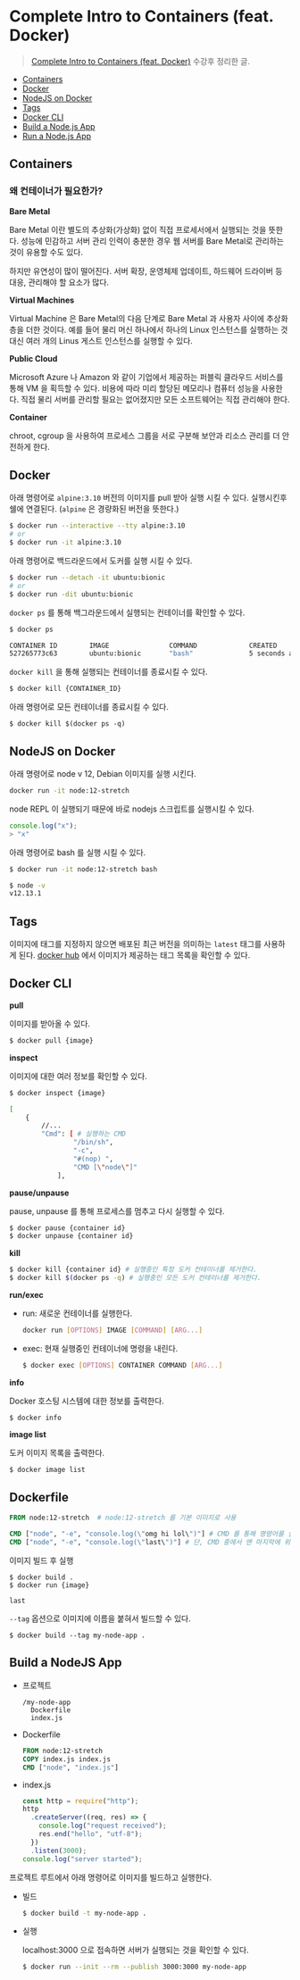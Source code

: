 # Complete Intro to Containers (feat. Docker)

> [Complete Intro to Containers (feat. Docker)](https://frontendmasters.com/courses/complete-intro-containers) 수강후 정리한 글.

- [Containers](#containers)
- [Docker](#docker)
- [NodeJS on Docker](#nodejs-on-docker)
- [Tags](#tags)
- [Docker CLI](#docker-cli)
- [Build a Node.js App](#build-a-nodejs-app)
- [Run a Node.js App](#run-a-nodejs-app)

## Containers

### 왜 컨테이너가 필요한가?

**Bare Metal**

Bare Metal 이란 별도의 추상화(가상화) 없이 직접 프로세서에서 실행되는 것을 뜻한다.
성능에 민감하고 서버 관리 인력이 충분한 경우 웹 서버를 Bare Metal로 관리하는 것이 유용할 수도 있다.

하지만 유연성이 많이 떨어진다. 서버 확장, 운영체제 업데이트, 하드웨어 드라이버 등 대응, 관리해야 할 요소가 많다.

**Virtual Machines**

Virtual Machine 은 Bare Metal의 다음 단계로 Bare Metal 과 사용자 사이에 추상화 층을 더한 것이다.
예를 들어 물리 머신 하나에서 하나의 Linux 인스턴스를 실행하는 것 대신 여러 개의 Linus 게스트 인스턴스를 실행할 수 있다.

**Public Cloud**

Microsoft Azure 나 Amazon 와 같이 기업에서 제공하는 퍼블릭 클라우드 서비스를 통해 VM 을 획득할 수 있다.
비용에 따라 미리 할당된 메모리나 컴퓨터 성능을 사용한다.
직접 물리 서버를 관리할 필요는 없어졌지만 모든 소프트웨어는 직접 관리해야 한다.

**Container**

chroot, cgroup 을 사용하여 프로세스 그룹을 서로 구분해 보안과 리소스 관리를 더 안전하게 한다.

## Docker

아래 명령어로 `alpine:3.10` 버전의 이미지를 pull 받아 실행 시킬 수 있다. 실행시킨후 쉘에 연결된다. (`alpine` 은 경량화된 버전을 뜻한다.)

```bash
$ docker run --interactive --tty alpine:3.10
# or
$ docker run -it alpine:3.10
```

아래 명령어로 백드라운드에서 도커를 실행 시킬 수 있다.

```bash
$ docker run --detach -it ubuntu:bionic
# or
$ docker run -dit ubuntu:bionic
```

`docker ps` 를 통해 백그라운드에서 실행되는 컨테이너를 확인할 수 있다.

```bash
$ docker ps

CONTAINER ID        IMAGE               COMMAND             CREATED             STATUS              PORTS               NAMES
527265773c63        ubuntu:bionic       "bash"              5 seconds ago       Up 5 seconds                            brave_euler
```

`docker kill` 을 통해 실행되는 컨테이너를 종료시킬 수 있다.

```bash
$ docker kill {CONTAINER_ID}
```

아래 명령어로 모든 컨테이너를 종료시킬 수 있다.

```
$ docker kill $(docker ps -q)
```

## NodeJS on Docker

아래 명령어로 node v 12, Debian 이미지를 실행 시킨다.

```bash
docker run -it node:12-stretch
```

node REPL 이 실행되기 때문에 바로 nodejs 스크립트를 실행시킬 수 있다.

```js
console.log("x");
> "x"
```

아래 명령어로 bash 를 실행 시킬 수 있다.

```bash
$ docker run -it node:12-stretch bash

$ node -v
v12.13.1
```

## Tags

이미지에 태그를 지정하지 않으면 배포된 최근 버전을 의미하는 `latest` 태그를 사용하게 된다.
[docker hub](https://hub.docker.com/) 에서 이미지가 제공하는 태그 목록을 확인할 수 있다.

## Docker CLI

**pull**

이미지를 받아올 수 있다.

```bash
$ docker pull {image}
```

**inspect**

이미지에 대한 여러 정보를 확인할 수 있다.

```bash
$ docker inspect {image}

[
    {
        //...
        "Cmd": [ # 실행하는 CMD
                "/bin/sh",
                "-c",
                "#(nop) ",
                "CMD [\"node\"]"
            ],
```

**pause/unpause**

pause, unpause 를 통해 프로세스를 멈추고 다시 실행할 수 있다.

```bash
$ docker pause {container id}
$ docker unpause {container id}
```

**kill**

```bash
$ docker kill {container id} # 실행중인 특정 도커 컨테이너를 제거한다.
$ docker kill $(docker ps -q) # 실행중인 모든 도커 컨테이너를 제거한다.
```

**run/exec**

- run: 새로운 컨테이너를 실행한다.

  ```bash
  docker run [OPTIONS] IMAGE [COMMAND] [ARG...]
  ```

- exec: 현재 실행중인 컨테이너에 명령을 내린다.

  ```bash
  $ docker exec [OPTIONS] CONTAINER COMMAND [ARG...]
  ```

**info**

Docker 호스팅 시스템에 대한 정보를 출력한다.

```
$ docker info
```

**image list**

도커 이미지 목록을 출력한다.

```bash
$ docker image list
```

## Dockerfile

```dockerfile
FROM node:12-stretch  # node:12-stretch 를 기본 이미지로 사용

CMD ["node", "-e", "console.log(\"omg hi lol\")"] # CMD 를 통해 명령어를 실행 가능하다.
CMD ["node", "-e", "console.log(\"last\")"] # 단, CMD 중에서 맨 마지막에 위치한 CMD 만 동작한다. (overwrite)
```

이미지 빌드 후 실행

```
$ docker build .
$ docker run {image}

last
```

`--tag` 옵션으로 이미지에 이름을 붙혀서 빌드할 수 있다.

```
$ docker build --tag my-node-app .
```

## Build a NodeJS App

- 프로젝트

  ```
  /my-node-app
    Dockerfile
    index.js
  ```

- Dockerfile

  ```Dockerfile
  FROM node:12-stretch
  COPY index.js index.js
  CMD ["node", "index.js"]
  ```

- index.js

  ```js
  const http = require("http");
  http
    .createServer((req, res) => {
      console.log("request received");
      res.end("hello", "utf-8");
    })
    .listen(3000);
  console.log("server started");
  ```

프로젝트 루트에서 아래 명령어로 이미지를 빌드하고 실행한다.

- 빌드

  ```bash
  $ docker build -t my-node-app .
  ```

- 실행

  localhost:3000 으로 접속하면 서버가 실행되는 것을 확인할 수 있다.

  ```bash
  $ docker run --init --rm --publish 3000:3000 my-node-app
  ```

